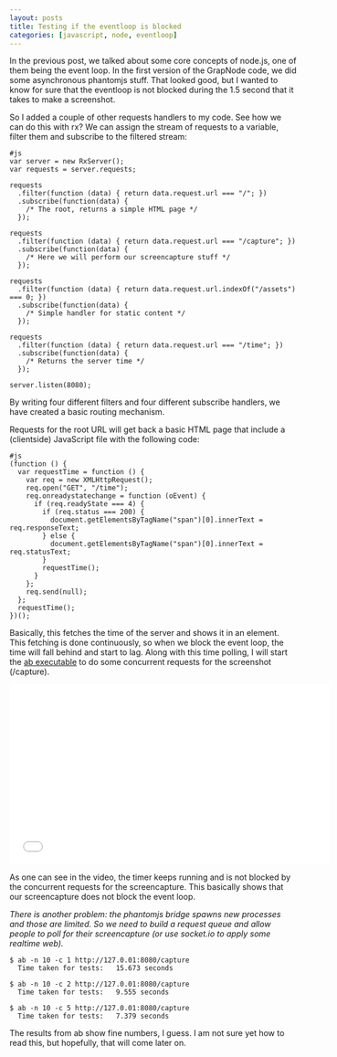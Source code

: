 ```yaml
---
layout: posts
title: Testing if the eventloop is blocked
categories: [javascript, node, eventloop]
---
```


In the previous post, we talked about some core concepts of node.js, one of them being the event loop.
In the first version of the GrapNode code, we did some asynchronous phantomjs stuff. That looked good, but I wanted to know for sure that the eventloop is not blocked during the 1.5 second that it takes to make a screenshot.

So I added a couple of other requests handlers to my code. See how we can do this with rx? We can assign the stream of requests to a variable, filter them and subscribe to the filtered stream:

    #js
    var server = new RxServer();
    var requests = server.requests;

    requests
      .filter(function (data) { return data.request.url === "/"; })
      .subscribe(function(data) {
        /* The root, returns a simple HTML page */
      });

    requests
      .filter(function (data) { return data.request.url === "/capture"; })
      .subscribe(function(data) {
        /* Here we will perform our screencapture stuff */
      });

    requests
      .filter(function (data) { return data.request.url.indexOf("/assets") === 0; })
      .subscribe(function(data) {
        /* Simple handler for static content */
      });

    requests
      .filter(function (data) { return data.request.url === "/time"; })
      .subscribe(function(data) {
        /* Returns the server time */
      });

    server.listen(8080);

By writing four different filters and four different subscribe handlers, we have created a basic routing mechanism.

Requests for the root URL will get back a basic HTML page that include a (clientside) JavaScript file with the following code:

    #js
    (function () {
      var requestTime = function () {
        var req = new XMLHttpRequest();
        req.open("GET", "/time");
        req.onreadystatechange = function (oEvent) {
          if (req.readyState === 4) {
            if (req.status === 200) {
              document.getElementsByTagName("span")[0].innerText = req.responseText;
            } else {
              document.getElementsByTagName("span")[0].innerText = req.statusText;
            }
            requestTime();
          }
        };
        req.send(null);
      };
      requestTime();
    })();

Basically, this fetches the time of the server and shows it in an element. This fetching is done continuously, so when we block the event loop, the time will fall behind and start to lag. Along with this time polling, I will start the [ab executable][1] to do some concurrent requests for the screenshot (/capture).

<iframe width="560" height="315" src="//www.youtube.com/embed/cubOIq-ak_0" frameborder="0" allowfullscreen="allowfullscreen">
</iframe>

As one can see in the video, the timer keeps running and is not blocked by the concurrent requests for the screencapture. This basically shows that our screencapture does not block the event loop. 

_There is another problem: the phantomjs bridge spawns new processes and those are limited. So we need to build a request queue and allow people to poll for their screencapture (or use socket.io to apply some realtime web)._

    $ ab -n 10 -c 1 http://127.0.01:8080/capture
      Time taken for tests:   15.673 seconds

    $ ab -n 10 -c 2 http://127.0.01:8080/capture
      Time taken for tests:   9.555 seconds
    
    $ ab -n 10 -c 5 http://127.0.01:8080/capture
      Time taken for tests:   7.379 seconds

The results from ab show fine numbers, I guess. I am not sure yet how to read this, but hopefully, that will come later on.

[1]: http://httpd.apache.org/docs/2.2/programs/ab.html